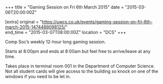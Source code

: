 +++
title = "Gaming Session on Fri 6th March 2015"
date = "2015-03-06T20:00:00Z"

[extra]
original = "https://uwcs.co.uk/events/gaming-session-on-fri-6th-march-2015-1474489098125/"    
end_time = "2015-03-07T08:00:00Z"
location = "DCS"
+++

Comp Soc’s weekly 12-hour long gaming session.

Starts at 8:00pm and ends at 8:00am but feel free to arrive/leave at any time.

Takes place in terminal room 001 in the Department of Computer Science. Not all student cards will give access to the building so knock on one of the windows if you need to be let in.

